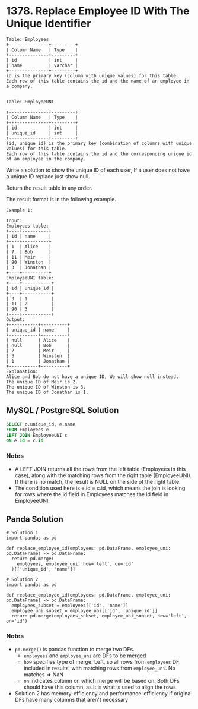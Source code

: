 # 1378. Replace Employee ID With The Unique Identifier
```
Table: Employees
+---------------+---------+
| Column Name   | Type    |
+---------------+---------+
| id            | int     |
| name          | varchar |
+---------------+---------+
id is the primary key (column with unique values) for this table.
Each row of this table contains the id and the name of an employee in a company.


Table: EmployeeUNI

+---------------+---------+
| Column Name   | Type    |
+---------------+---------+
| id            | int     |
| unique_id     | int     |
+---------------+---------+
(id, unique_id) is the primary key (combination of columns with unique values) for this table.
Each row of this table contains the id and the corresponding unique id of an employee in the company.
```

Write a solution to show the unique ID of each user, If a user does not have a unique ID replace just show null.

Return the result table in any order.

The result format is in the following example.

```
Example 1:

Input: 
Employees table:
+----+----------+
| id | name     |
+----+----------+
| 1  | Alice    |
| 7  | Bob      |
| 11 | Meir     |
| 90 | Winston  |
| 3  | Jonathan |
+----+----------+
EmployeeUNI table:
+----+-----------+
| id | unique_id |
+----+-----------+
| 3  | 1         |
| 11 | 2         |
| 90 | 3         |
+----+-----------+
Output: 
+-----------+----------+
| unique_id | name     |
+-----------+----------+
| null      | Alice    |
| null      | Bob      |
| 2         | Meir     |
| 3         | Winston  |
| 1         | Jonathan |
+-----------+----------+
Explanation: 
Alice and Bob do not have a unique ID, We will show null instead.
The unique ID of Meir is 2.
The unique ID of Winston is 3.
The unique ID of Jonathan is 1.
```

## MySQL / PostgreSQL Solution
```sql
SELECT c.unique_id, e.name
FROM Employees e
LEFT JOIN EmployeeUNI c
ON e.id = c.id
```
### Notes
- A LEFT JOIN returns all the rows from the left table (Employees in this case), along with the matching rows from the right table (EmployeeUNI). If there is no match, the result is NULL on the side of the right table.
- The condition used here is e.id = c.id, which means the join is looking for rows where the id field in Employees matches the id field in EmployeeUNI.
## Panda Solution
```py3
# Solution 1
import pandas as pd

def replace_employee_id(employees: pd.DataFrame, employee_uni: pd.DataFrame) -> pd.DataFrame:
  return pd.merge(
    employees, employee_uni, how='left', on='id'
  )[['unique_id', 'name']]
```

```py3
# Solution 2
import pandas as pd

def replace_employee_id(employees: pd.DataFrame, employee_uni: pd.DataFrame) -> pd.DataFrame:
  employees_subset = employees[['id', 'name']]
  employee_uni_subset = employee_uni[['id', 'unique_id']]
  return pd.merge(employees_subset, employee_uni_subset, how='left', on='id')
```
### Notes
- `pd.merge()` is pandas function to merge two DFs.
  - `employees` and `employee_uni` are DFs to be merged
  - `how` specifies type of merge. Left, so all rows from `employees` DF included in results, with matching rows from `employee_uni`. No matches => NaN
  - `on` indicates column on which merge will be based on. Both DFs should have this column, as it is what is used to align the rows
- Solution 2 has memory-efficiency and performance-efficiency if original DFs have many columns that aren't necessary
